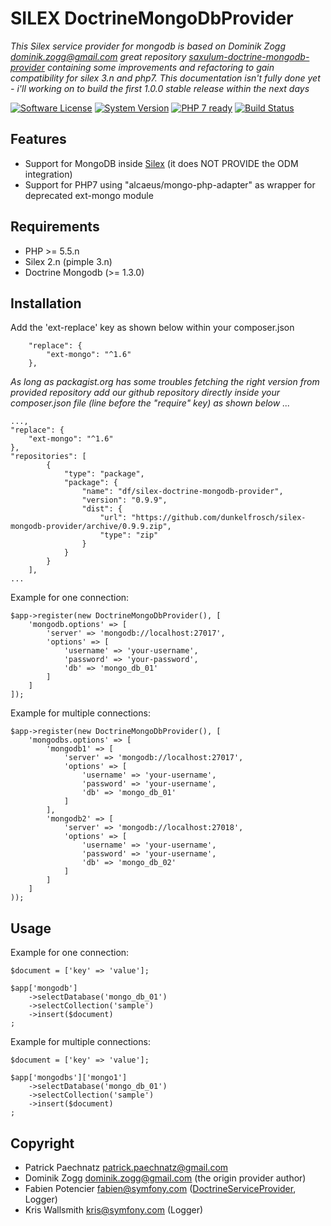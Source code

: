 # SILEX DoctrineMongoDbProvider

*This Silex service provider for mongodb is based on Dominik Zogg <dominik.zogg@gmail.com> great repository [saxulum-doctrine-mongodb-provider](https://github.com/saxulum/saxulum-doctrine-mongodb-provider) containing some improvements and refactoring to gain compatibility for silex 3.n and php7. This documentation isn't fully done yet - i'll working on to build the first 1.0.0 stable release within the next days*

[![Software License](https://img.shields.io/badge/license-MIT-brightgreen.svg)](LICENSE)
[![System Version](https://img.shields.io/badge/version-0.9.9-blue.svg)](VERSION)
[![PHP 7 ready](http://php7ready.timesplinter.ch/dunkelfrosch/silex-mongodb-provider/badge.svg?branch=master)](https://travis-ci.org/dunkelfrosch/silex-mongodb-provider)
[![Build Status](https://travis-ci.org/dunkelfrosch/silex-mongodb-provider.svg?branch=master)](https://travis-ci.org/dunkelfrosch/silex-mongodb-provider)


## Features
 - Support for MongoDB inside [Silex][1] (it does NOT PROVIDE the ODM integration)
 - Support for PHP7 using "alcaeus/mongo-php-adapter" as wrapper for deprecated ext-mongo module


## Requirements
 - PHP >= 5.5.n
 - Silex 2.n (pimple 3.n)
 - Doctrine Mongodb (>= 1.3.0)


## Installation

Add the 'ext-replace' key as shown below within your composer.json
```
    "replace": {
        "ext-mongo": "^1.6"
    },
```

*As long as packagist.org has some troubles fetching the right version from provided repository add our github repository directly inside your composer.json file (line before the "require" key) as shown below ...*
```
...,
"replace": {
    "ext-mongo": "^1.6"
},
"repositories": [
        {
            "type": "package",
            "package": {
                "name": "df/silex-doctrine-mongodb-provider",
                "version": "0.9.9",
                "dist": {
                    "url": "https://github.com/dunkelfrosch/silex-mongodb-provider/archive/0.9.9.zip",
                    "type": "zip"
                }
            }
        }
    ],
...
```

Example for one connection:

``` {.php}
$app->register(new DoctrineMongoDbProvider(), [
    'mongodb.options' => [
        'server' => 'mongodb://localhost:27017',
        'options' => [
            'username' => 'your-username',
            'password' => 'your-password',
            'db' => 'mongo_db_01'
        ]
    ]
]);
```

Example for multiple connections:

``` {.php}
$app->register(new DoctrineMongoDbProvider(), [
    'mongodbs.options' => [
        'mongodb1' => [
            'server' => 'mongodb://localhost:27017',
            'options' => [
                'username' => 'your-username',
                'password' => 'your-username',
                'db' => 'mongo_db_01'
            ]
        ],
        'mongodb2' => [
            'server' => 'mongodb://localhost:27018',
            'options' => [
                'username' => 'your-username',
                'password' => 'your-username',
                'db' => 'mongo_db_02'
            ]
        ]
    ]
));
```


## Usage

Example for one connection:

``` {.php}
$document = ['key' => 'value'];

$app['mongodb']
    ->selectDatabase('mongo_db_01')
    ->selectCollection('sample')
    ->insert($document)
;
```

Example for multiple connections:

``` {.php}
$document = ['key' => 'value'];

$app['mongodbs']['mongo1']
    ->selectDatabase('mongo_db_01')
    ->selectCollection('sample')
    ->insert($document)
;
```


## Copyright
- Patrick Paechnatz <patrick.paechnatz@gmail.com>
- Dominik Zogg <dominik.zogg@gmail.com> (the origin provider author)
- Fabien Potencier <fabien@symfony.com> ([DoctrineServiceProvider][4], Logger)
- Kris Wallsmith <kris@symfony.com> (Logger)

[1]: http://silex.sensiolabs.org/
[2]: http://docs.doctrine-project.org/projects/doctrine-mongodb-odm/en/latest/
[3]: https://packagist.org/packages/df/silex-doctrine-mongodb-provider
[4]: http://silex.sensiolabs.org/doc/providers/doctrine.html
